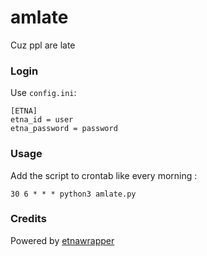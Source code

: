 # amlate
Cuz ppl are late

### Login

Use `config.ini`: 
```
[ETNA]
etna_id = user
etna_password = password
```

### Usage

Add the script to crontab like every morning :
```
30 6 * * * python3 amlate.py
```


### Credits
Powered by [etnawrapper](https://github.com/tbobm/etnawrapper)
